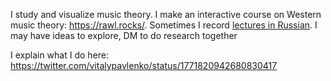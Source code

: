 I study and visualize music theory. I make an interactive course on Western music theory: https://rawl.rocks/. Sometimes I record [lectures in Russian](https://t.me/keetezh/1055). I may have ideas to explore, DM to do research together

I explain what I do here: https://twitter.com/vitalypavlenko/status/1771820942680830417
